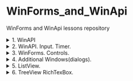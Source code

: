 # WinForms_and_WinApi
 WinForms and WinApi lessons repository

<details><summary> 1. WinAPI </summary><p>

---

[WinApi with empty peoject example](CW/lesson_01/winApi32EmptyDemo "CW\lesson_01\winApi32EmptyDemo")   

[WinApi with basic template example](CW/lesson_01/winDeskAppDemo "CW\lesson_01\winDeskAppDemo")   

---

## Unicode vs ANSI
***ANSI (American National Standarts Institute)***   
***ASCII (American Standart Code for Information Interchange)***

> Ansi -> char array  
char -> 1 byte  
pow(2,8) = 256  

> Unicode  -> wide char array  
wchar_t -> 2 byte  
pow(2,16) = 65536   

```#define _UNICODE``` - добавляет обобщенный тип ```TCHAR```

```TCHAR array[15] = _TEXT("asdasd");```
```TCHAR array[15] = (L"asdasd");``` - макрос преобразует строку в юникод

### Transcodding
- ANSI -> Unicode
    - MultyByteToWideChar 
    - ```mbstowcs(...)```
- Unicode -> ANSI
    - WideByteCharToMultyByte
    - ```wcstombs(...)```

## Notations
 - Pascal -> ```private bool BookTitle (){}```
 - Camel -> ```public strin bookTitle(){}```
 - Hungary ->  ```protected int iBookTitle(){}```


---

</p></details>


<details><summary> 2. WinAPI. Input. Timer.  </summary><p>

---

[WinApi input events example](CW/lesson_02/winApi_input_events "CW\lesson_02\winApi_input_events")   

[WinForms timer example](CW/lesson_02/winForms_timer "CW\lesson_02\winForms_timer")   

---

</p></details>


<details><summary> 3. WinForms. Controls.  </summary><p>

---

[WinForms trackBar example](CW/lesson_03/color_mixer "CW\lesson_02\color_mixer")   

[WinForms radioBtn and textBox example](CW/lesson_03/converter_of_temp "CW\lesson_02\converter_of_temperature")   

[WinForms textBox example](CW/lesson_03/statistic_calc "CW\lesson_02\statistic_calc")   

[WinForms work with folders and images example](CW/lesson_03/image_viewer "CW\lesson_02\image_viewer")   

[WinForms time span example](CW/lesson_03/timer_v2 "CW\lesson_02\timer_v2")   

[WinForms time span calc](HW/HW_03/time_span_calc "HW\HW_03\time_span_calc ")   

[WinForms progressBar and text fromatter](HW/HW_03/profile_feeller "HW\HW_03\profile_feeller ")   

---

</p></details>



<details><summary> 4. Additional Windows(dialogs).  </summary><p>

---

[WinForms work with folders and images example](CW/lesson_03/image_viewer "CW\lesson_03\image_viewer")   

## Entity Framework
- Создать БД
- Поставить обновление по новизне
- Скопировать путь подключения к БД (*.mdf -> Properties -> Connection String) и добавить в конфирацию приложения
- Установить в проект **EntityFramework** (Solution Explorer -> Manage NuGet Packages)
- Подключить (в DataManager) **EntityFramework** - ```using System.Data.Entity;```
- Tools -> NuGet Package Manager -> Package Manager Console
    -  Прописать в консоли PM ```enable-migrations```
    -  Прописать в консоли PM ```add-migration "MigrationName"```
    -  Прописать в консоли PM ```update-database"```


[WinForms and EntityFramework example](CW/lesson_04/my_web_browser "CW\lesson_04\my_web_browser")   

[WinForms customm event , link, return from non modal form example](HW/HW_04/useless_file_editor "HW\HW_04\useless_file_editor")   

[WinForms Directory and non modal form example](HW/HW_04/file_search "HW\HW_04\file_search")   

[WinForms types convert , additional form throught properties example](HW/HW_04/comp_pereph_company "HW\HW_04\comp_pereph_company")   

---

</p></details>



<details><summary> 5. ListView.  </summary><p>

---

[WinForms ListView control example](CW/lesson_05/GoodsCatalog "CW\lesson_05\GoodsCatalog")   

---

</p></details>



<details><summary> 6. TreeView RichTexBox.  </summary><p>

---

[WinForms ListView control example](CW/lesson_05/GoodsCatalog "CW\lesson_05\GoodsCatalog")   

[WinForms XMLParse TreeView RichTexBox control example](CW/lesson_06/GuideEditor "CW\lesson_05\GuideEditor")   

[WinForms TreeView ListView control example](HW/HW_06/my_explorer "HW\HW_06\my_explorer")   

---

</p></details>



